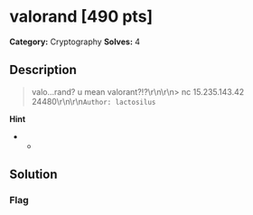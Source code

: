 # valorand [490 pts]

**Category:** Cryptography
**Solves:** 4

## Description
>valo...rand? u mean valorant?!?\r\n\r\n> nc 15.235.143.42 24480\r\n\r\n`Author: lactosilus`

**Hint**
* -

## Solution

### Flag


